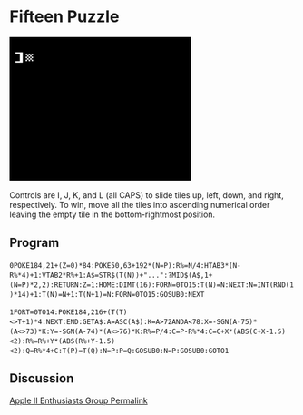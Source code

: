 # Fifteen Puzzle

![image](media/fifteen-puzzle.gif "Fifteen Puzzle Screenshot")

Controls are I, J, K, and L (all CAPS) to slide tiles up, left, down, and right, respectively. To win, move all the tiles into ascending numerical order leaving the empty tile in the bottom-rightmost position.

## Program

`0POKE184,21+(Z=0)*84:POKE50,63+192*(N=P):R%=N/4:HTAB3*(N-R%*4)+1:VTAB2*R%+1:A$=STR$(T(N))+"...":?MID$(A$,1+(N=P)*2,2):RETURN:Z=1:HOME:DIMT(16):FORN=0TO15:T(N)=N:NEXT:N=INT(RND(1)*14)+1:T(N)=N+1:T(N+1)=N:FORN=0TO15:GOSUB0:NEXT`

`1FORT=0TO14:POKE184,216+(T(T)<>T+1)*4:NEXT:END:GETA$:A=ASC(A$):K=A>72ANDA<78:X=-SGN(A-75)*(A<>73)*K:Y=-SGN(A-74)*(A<>76)*K:R%=P/4:C=P-R%*4:C=C+X*(ABS(C+X-1.5)<2):R%=R%+Y*(ABS(R%+Y-1.5)<2):Q=R%*4+C:T(P)=T(Q):N=P:P=Q:GOSUB0:N=P:GOSUB0:GOTO1`

## Discussion

[Apple II Enthusiasts Group Permalink](https://www.facebook.com/groups/5251478676/posts/10163552518708677/)
